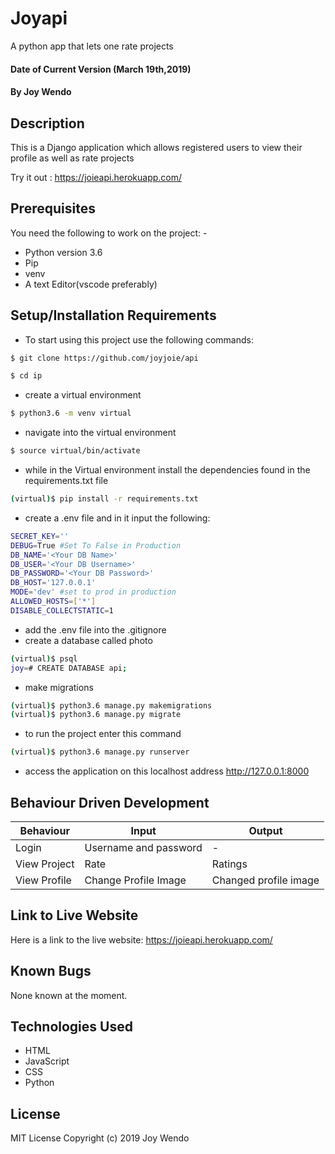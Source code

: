# Joyapi

A python app that lets one rate projects

#### Date of Current Version (March 19th,2019)
#### By **Joy Wendo**
## Description
This is a Django application which allows registered users to view their profile as well as rate projects 

Try it out : <https://joieapi.herokuapp.com/>
## Prerequisites
You need the following to work on the project: -
* Python version 3.6 
* Pip 
* venv 
* A text Editor(vscode preferably)
## Setup/Installation Requirements
* To start using this project use the following commands:
```bash
$ git clone https://github.com/joyjoie/api
```
```bash
$ cd ip
```
* create a virtual environment
```bash
$ python3.6 -m venv virtual
```
* navigate into the virtual environment
```bash
$ source virtual/bin/activate
```
* while in the Virtual environment install the dependencies found in the  requirements.txt file
```bash
(virtual)$ pip install -r requirements.txt
```
* create a .env file and in it input the following:
```bash
SECRET_KEY=''
DEBUG=True #Set To False in Production
DB_NAME='<Your DB Name>'
DB_USER='<Your DB Username>'
DB_PASSWORD='<Your DB Password>'
DB_HOST='127.0.0.1'
MODE='dev' #set to prod in production
ALLOWED_HOSTS=['*']
DISABLE_COLLECTSTATIC=1
```
* add the .env file into the .gitignore
* create a database called photo
```bash
(virtual)$ psql
joy=# CREATE DATABASE api;
```
* make migrations
```bash
(virtual)$ python3.6 manage.py makemigrations
(virtual)$ python3.6 manage.py migrate
```
* to run the project enter this command
```bash
(virtual)$ python3.6 manage.py runserver
```
* access the application on this localhost address http://127.0.0.1:8000
## Behaviour Driven Development
|  Behaviour |  Input  |  Output |
|------------|---------|---------|
| Login | Username and password | - |
|View Project| Rate|Ratings|
|View Profile|Change Profile Image| Changed profile image|

## Link to Live Website 
Here is a link to the live website: <https://joieapi.herokuapp.com/>
## Known Bugs
None known at the moment.
## Technologies Used
* HTML
* JavaScript
* CSS
* Python
## License
MIT License
Copyright (c) 2019 Joy Wendo